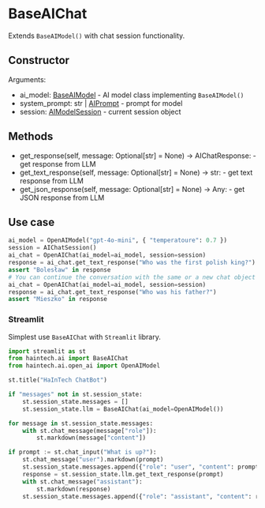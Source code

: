 # BaseAIChat

Extends `BaseAIModel()` with chat session functionality.

## Constructor

Arguments:

* ai_model: [BaseAIModel](ai_base_ai_model.md) - AI model class implementing `BaseAIModel()`
* system_prompt: str | [AIPrompt](ai.md#aiprompt) - prompt for model
* session: [AIModelSession](ai.md#aimodelsession) - current session object

## Methods

* get_response(self, message: Optional[str] = None) -> AIChatResponse: - get response from LLM
* get_text_response(self, message: Optional[str] = None) -> str: - get text response from LLM
* get_json_response(self, message: Optional[str] = None) -> Any: - get JSON response from LLM

## Use case

```python
ai_model = OpenAIModel("gpt-4o-mini", { "temperatoure": 0.7 })
session = AIChatSession()
ai_chat = OpenAIChat(ai_model=ai_model, session=session)
response = ai_chat.get_text_response("Who was the first polish king?")
assert "Bolesław" in response
# You can continue the conversation with the same or a new chat object
ai_chat = OpenAIChat(ai_model=ai_model, session=session)
response = ai_chat.get_text_response("Who was his father?")
assert "Mieszko" in response
```

### Streamlit

Simplest use `BaseAIChat` with `Streamlit` library.

```python
import streamlit as st
from haintech.ai import BaseAIChat
from haintech.ai.open_ai import OpenAIModel

st.title("HaInTech ChatBot")

if "messages" not in st.session_state:
    st.session_state.messages = []
    st.session_state.llm = BaseAIChat(ai_model=OpenAIModel())

for message in st.session_state.messages:
    with st.chat_message(message["role"]):
        st.markdown(message["content"])

if prompt := st.chat_input("What is up?"):
    st.chat_message("user").markdown(prompt)
    st.session_state.messages.append({"role": "user", "content": prompt})
    response = st.session_state.llm.get_text_response(prompt)
    with st.chat_message("assistant"):
        st.markdown(response)
    st.session_state.messages.append({"role": "assistant", "content": response})
```

